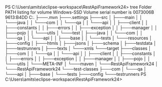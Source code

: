 PS C:\Users\amits\eclipse-workspace\RestApiFramework24> tree
Folder PATH listing for volume Windows-SSD
Volume serial number is 0073006B 9613:B4DD
C:.
├───.mvn
├───.settings
├───src
│   ├───main
│   │   └───java
│   │       └───com
│   │           └───qa
│   │               └───api
│   │                   ├───client
│   │                   ├───constants
│   │                   ├───errors
│   │                   ├───exception
│   │                   ├───manager
│   │                   ├───pojo
│   │                   └───utils
│   └───test
│       ├───java
│       │   └───com
│       │       └───qa
│       │           └───api
│       │               ├───base
│       │               └───tests
│       └───resources
│           ├───config
│           ├───htmls
│           ├───jsons
│           ├───schema
│           ├───testdata
│           ├───testrunners
│           ├───texts
│           └───xmls
└───target
    ├───classes
    │   ├───com
    │   │   └───qa
    │   │       └───api
    │   │           ├───client
    │   │           ├───constants
    │   │           ├───errors
    │   │           ├───exception
    │   │           ├───manager
    │   │           ├───pojo
    │   │           └───utils
    │   └───META-INF
    │       └───maven
    │           └───RestApiFramework24
    │               └───RestApiFramework24
    └───test-classes
        ├───com
        │   └───qa
        │       └───api
        │           ├───base
        │           └───tests
        ├───config
        └───testrunners
PS C:\Users\amits\eclipse-workspace\RestApiFramework24>

